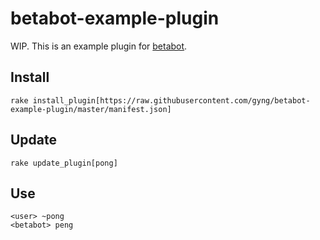 # betabot-example-plugin

WIP. This is an example plugin for [betabot](https://github.com/gyng/betabot/).

## Install

```
rake install_plugin[https://raw.githubusercontent.com/gyng/betabot-example-plugin/master/manifest.json]
```

## Update

```
rake update_plugin[pong]
```

## Use

```
<user> ~pong
<betabot> peng
```
